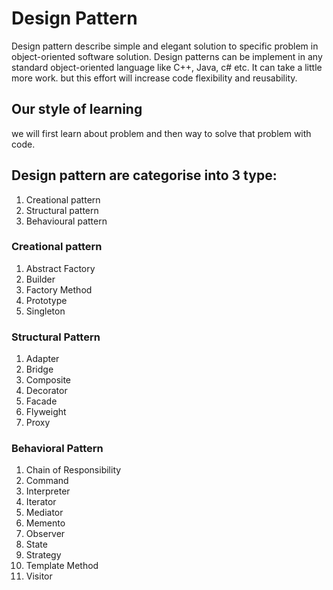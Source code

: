 # Design Pattern

Design pattern describe simple and elegant solution to specific problem in object-oriented software solution.
Design patterns can be implement in any standard object-oriented language like C++, Java, c# etc.
It can take a little more work. but this effort will increase code flexibility and reusability.

## Our style of learning

we will first learn about problem and then way to solve that problem with code.

## Design pattern are categorise into 3 type:

1. Creational pattern
1. Structural pattern
1. Behavioural pattern

### Creational pattern

1. Abstract Factory
1. Builder
1. Factory Method
1. Prototype
1. Singleton

### Structural Pattern

1. Adapter
1. Bridge
1. Composite
1. Decorator
1. Facade
1. Flyweight
1. Proxy

### Behavioral Pattern

1. Chain of Responsibility
1. Command
1. Interpreter
1. Iterator
1. Mediator
1. Memento
1. Observer
1. State
1. Strategy
1. Template Method
1. Visitor
